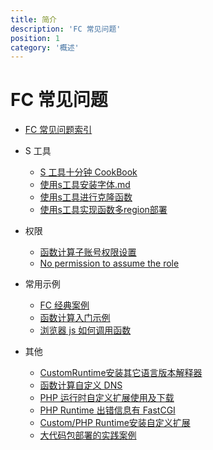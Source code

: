```yaml
---
title: 简介
description: 'FC 常见问题'
position: 1
category: '概述'
---
```


# FC 常见问题

- [FC 常见问题索引](https://help.aliyun.com/document_detail/56102.html)

- S 工具
  - [S 工具十分钟 CookBook](./s_fc_cookbook/readme.md)
  - [使用s工具安装字体.md](./使用s工具安装字体.md)
  - [使用s工具进行克隆函数](./使用s工具进行克隆函数.md)
  - [使用s工具实现函数多region部署](./使用s工具实现函数多region部署.md)

- 权限
  - [函数计算子账号权限设置](./子账号权限.md)
  - [No permission to assume the role](./service_role.md)

- 常用示例
  - [FC 经典案例](./FC经典案例.md)
  - [函数计算入门示例](./函数计算入门示例.md)
  - [浏览器 js 如何调用函数](./fc-js.md)

- 其他
  - [CustomRuntime安装其它语言版本解释器](./CustomRuntime安装其它语言版本解释器.md)
  - [函数计算自定义 DNS](./函数计算自定义DNS.md)
  - [PHP 运行时自定义扩展使用及下载](./php运行时自定义扩展使用及下载.md)
  - [PHP Runtime 出错信息有 FastCGI](./php-fastcgi.md)
  - [Custom/PHP Runtime安装自定义扩展](./CustomRuntime、phpRuntime安装自定义扩展.md)
  - [大代码包部署的实践案例](./大代码包部署的实践案例.md)
